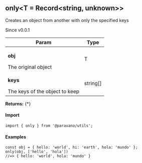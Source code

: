 <h2>only&lt;T = Record&lt;string, unknown&gt;&gt;</h2>
<p>Creates an object from another with only the specified keys</p>
<p>Since v0.0.1</p>
<table>
      <thead>
      <tr>
        <th>Param</th>
        <th>Type</th></tr>
      </thead>
      <tbody><tr><td><p><b>obj</b></p>The original object</td><td>T</td></tr><tr><td><p><b>keys</b></p>The keys of the object to keep</td><td>string[]</td></tr></tbody>
    </table><p><b>Returns:</b> {*}</p>
<h4>Import</h4>

```
import { only } from '@paravano/utils';
```

  <h4>Examples</h4>




```
const obj = { hello: 'world', hi: 'earth', hola: 'mundo' };
only(obj, ['hello', 'hola'])
//=> { hello: 'world', hola: 'mundo' }
```

